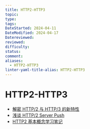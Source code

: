 ```yaml
---
title: HTTP2-HTTP3
topic: 
type: 
tags: 
DateStarted: 2024-04-11
DateModified: 2024-04-17
Datereviewed: 
reviewed: 
difficulty: 
status: 
comment: 
aliases:
  - HTTP2-HTTP3
linter-yaml-title-alias: HTTP2-HTTP3
---
```


# HTTP2-HTTP3

- [解密 HTTP/2 与 HTTP/3 的新特性](https://link.juejin.cn?target=https%3A%2F%2Fsegmentfault.com%2Fa%2F1190000020714686%23articleHeader16 "https://segmentfault.com/a/1190000020714686#articleHeader16")
- [浅谈 HTTP/2 Server Push](https://link.juejin.cn?target=https%3A%2F%2Fzhuanlan.zhihu.com%2Fp%2F26757514 "https://zhuanlan.zhihu.com/p/26757514")
- [HTTP2 基本概念学习笔记](https://juejin.cn/post/6844903589635162120 "https://juejin.cn/post/6844903589635162120")
